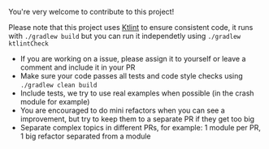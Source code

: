 You're very welcome to contribute to this project! 

Please note that this project uses [Ktlint](https://github.com/pinterest/ktlint) to ensure consistent code, it runs with ```./gradlew build``` but you can run it independetly using ```./gradlew ktlintCheck```

- If you are working on a issue, please assign it to yourself or leave a comment and include it in your PR
- Make sure your code passes all tests and code style checks using ```./gradlew clean build```
- Include tests, we try to use real examples when possible (in the crash module for example)
- You are encouraged to do mini refactors when you can see a improvement, but try to keep them to a separate PR if they get too big
- Separate complex topics in different PRs, for example: 1 module per PR, 1 big refactor separated from a module
